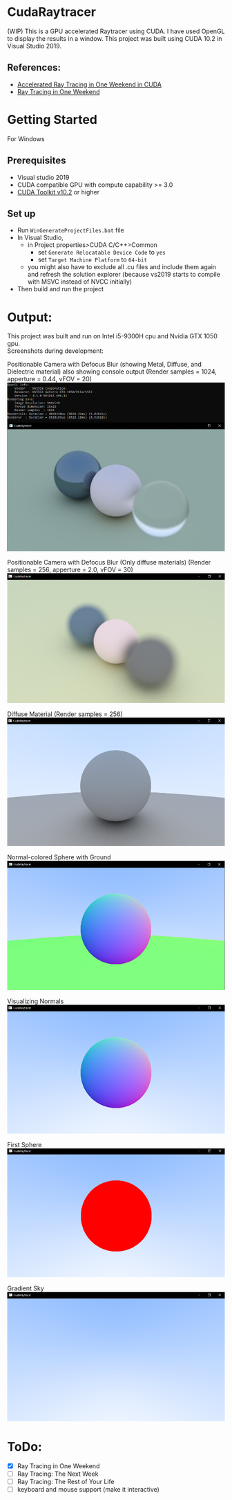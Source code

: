 # CudaRaytracer
(WIP) This is a GPU accelerated Raytracer using CUDA. I have used OpenGL to display the results in a window. This project was built using CUDA 10.2 in Visual Studio 2019.

## References:
* [Accelerated Ray Tracing in One Weekend in CUDA](https://developer.nvidia.com/blog/accelerated-ray-tracing-cuda/)
* [Ray Tracing in One Weekend](https://raytracing.github.io/books/RayTracingInOneWeekend.html)

# Getting Started
For Windows 
## Prerequisites
* Visual studio 2019
* CUDA compatible GPU with compute capability >= 3.0
* [CUDA Toolkit v10.2](https://developer.nvidia.com/cuda-10.2-download-archive) or higher

## Set up
* Run ```WinGenerateProjectFiles.bat``` file
* In Visual Studio,
	* in Project properties>CUDA C/C++>Common
		* set ```Generate Relocatable Device Code``` to ```yes```
		* set ```Target Machine Platform``` to ```64-bit```
	* you might also have to exclude all .cu files and include them again and refresh the solution explorer (because vs2019 starts to compile with MSVC instead of NVCC initially)
* Then build and run the project

# Output:
This project was built and run on Intel i5-9300H cpu and Nvidia GTX 1050 gpu.\
Screenshots during development:

Positionable Camera with Defocus Blur (showing Metal, Diffuse, and Dielectric material) also showing console output (Render samples = 1024, apperture = 0.44, vFOV = 20)\
![](img/metalDiffGlassMat.png)

Positionable Camera with Defocus Blur (Only diffuse materials) (Render samples = 256, apperture = 2.0, vFOV = 30)\
![](img/positionableCamWithDefocusBlur.png)

Diffuse Material (Render samples = 256)\
![](img/diffuseMat.png)

Normal-colored Sphere with Ground\
![](img/normalSphereWithGround.png)

Visualizing Normals\
![](img/visualizingNormals.png)

First Sphere\
![](img/firstSphere.png)

Gradient Sky\
![](img/gradientSky.png)

# ToDo:
- [x] Ray Tracing in One Weekend 
- [ ] Ray Tracing: The Next Week
- [ ] Ray Tracing: The Rest of Your Life
- [ ] keyboard and mouse support (make it interactive)